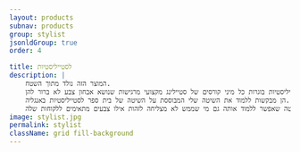 ```yaml
---
layout: products
subnav: products
group: stylist
jsonldGroup: true
order: 4

title: לסטייליסטיות
description: |
    המוצר הזה נולד מתוך השטח.
    הרבה סטייליסטיות בוגרות כל מיני קורסים של סטיילינג מקצועי מרגישות שנושא אבחון צבע לא ברור להן.
    הן מבקשות ללמוד את השיטה שלי המבוססת על השיטה של בית ספר לסטייליסטיות באנגליה.
    שיטה שאפשר ללמוד אותה גם מי שממש לא מצליחה לזהות אילו צבעים מתאימים ללקוחות שלה.
image: stylist.jpg
permalink: stylist
className: grid fill-background
---
```

